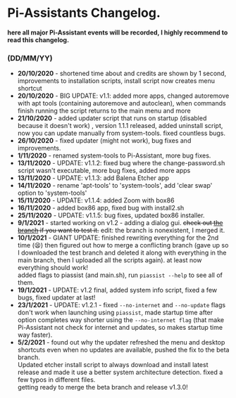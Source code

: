  # Pi-Assistants Changelog.
 **here all major Pi-Assistant events will be recorded, I highly recommend to read this changelog.**
 
 ### (DD/MM/YY)
 * **20/10/2020** - shortened time about and credits are shown by 1 second, improvements to installation scripts, install script now creates menu shortcut
 * **20/10/2020** - BIG UPDATE: v1.1: added more apps, changed autoremove with apt tools (containing autoremove and autoclean), when commands finish running the script returns to the main menu and more
 * **21/10/2020** - added updater script that runs on startup (disabled because it doesn't work) , version 1.1.1 released, added uninstall script, now you can update manually from system-tools. fixed countless bugs.
 * **26/10/2020** - fixed updater (might not work), bug fixes and improvements. 
 * **1/11/2020** - renamed system-tools to Pi-Assistant, more bug fixes. 
 * **13/11/2020** - UPDATE: v1.1.2: fixed bug where the change-password.sh script wasn't executable, more bug fixes, added more apps
 * **13/11/2020** - UPDATE: v1.1.3: add Balena Etcher app
 * **14/11/2020** - rename 'apt-tools' to 'system-tools', add 'clear swap' option to 'system-tools'
 * **15/11/2020** - UPDATE: v1.1.4: added Zoom with box86
 * **16/11/2020** - added box86 app, fixed bug with install2.sh
 * **25/11/2020** - UPDATE: v1.1.5: bug fixes, updated box86 installer.
 * **9/1/2021** - started working on v1.2 - adding a dialog gui. ~~check out [the branch](https://github.com/Itai-Nelken/Pi-Assistant/tree/dialog-gui-testing) if you want to test it.~~ edit: the branch is nonexistent, I merged it.
 * **10/1/2021** - GIANT UPDATE: finished rewriting everything for the 2nd time (:tired_face:) then figured out how to merge a conflicting branch (gave up so I downloaded the test branch and deleted it along with everything in the main branch, then I uploaded all the scripts again). at least now everything should work!<br>
added flags to piassist (and main.sh), run `piassist --help` to see all of them.
* **19/1/2021** - UPDATE: v1.2 final, added system info script, fixed a few bugs, fixed updater at last!
* **23/1/2021** - UPDATE: v1.2.1 - fixed `--no-internet` and `--no-update` flags don't work when launching using `piassist`, made startup time after option completes way shorter using the `--no-internet flag` (that make Pi-Assistant not check for internet and updates, so makes startup time way faster).
* **5/2/2021** - found out why the updater refreshed the menu and desktop shortcuts even when no updates are available, pushed the fix to the beta branch.<br>Updated etcher install script to always download and install latest release and made it use a better system architecture detection. fixed a few typos in different files.<br>getting ready to merge the beta branch and release v1.3.0!

<!--
# Nothing here is visible.
TEMPLATE:

* **DD/MM/YY** - fixed... added... getting ready to... etc.
* **DD/MM/YY** - UPDATE: vx.y.z - fixed... added... etc.
* **DD/MM/YY** - BIG UPDATE: vx.y.z - fixed... added... etc.

#DD/MM/YY example
DD=5
MM=2
YY=2021
||
\/
5/2/2021
-->
